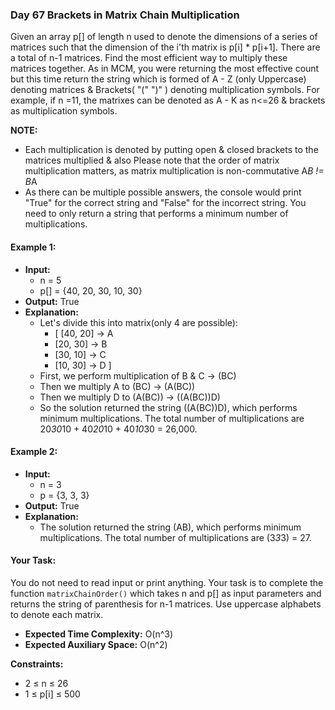 ### Day 67 **Brackets in Matrix Chain Multiplication**

Given an array p[] of length n used to denote the dimensions of a series of matrices such that the dimension of the i'th matrix is p[i] * p[i+1]. There are a total of n-1 matrices. Find the most efficient way to multiply these matrices together.
As in MCM, you were returning the most effective count but this time return the string which is formed of A - Z (only Uppercase) denoting matrices & Brackets( "(" ")" ) denoting multiplication symbols. For example, if n =11, the matrixes can be denoted as A - K as n<=26 & brackets as multiplication symbols.

**NOTE:**

- Each multiplication is denoted by putting open & closed brackets to the matrices multiplied & also Please note that the order of matrix multiplication matters, as matrix multiplication is non-commutative A*B != B*A
- As there can be multiple possible answers, the console would print "True" for the correct string and "False" for the incorrect string. You need to only return a string that performs a minimum number of multiplications.

#### Example 1:

- **Input:** 
  - n = 5
  - p[] = {40, 20, 30, 10, 30}
- **Output:** True
- **Explanation:** 
  - Let's divide this into matrix(only 4 are possible):
    - [ [40, 20] -> A
    - [20, 30] -> B
    - [30, 10] -> C
    - [10, 30] -> D ]
  - First, we perform multiplication of B & C -> (BC)
  - Then we multiply A to (BC) -> (A(BC))
  - Then we multiply D to (A(BC)) -> ((A(BC))D)
  - So the solution returned the string ((A(BC))D), which performs minimum multiplications. The total number of multiplications are 20*30*10 + 40*20*10 + 40*10*30 = 26,000.

#### Example 2:

- **Input:** 
  - n = 3
  - p = {3, 3, 3}
- **Output:** True
- **Explanation:** 
  - The solution returned the string (AB), which performs minimum multiplications. The total number of multiplications are (3*3*3) = 27.

#### Your Task:
You do not need to read input or print anything. Your task is to complete the function `matrixChainOrder()` which takes n and p[] as input parameters and returns the string of parenthesis for n-1 matrices. Use uppercase alphabets to denote each matrix.

- **Expected Time Complexity:** O(n^3)
- **Expected Auxiliary Space:** O(n^2)

**Constraints:**
- 2 ≤ n ≤ 26 
- 1 ≤ p[i] ≤ 500 
